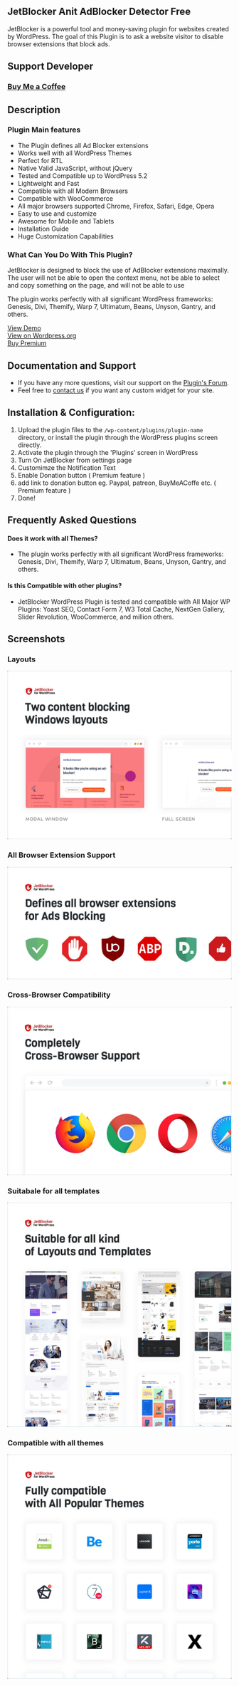 ## JetBlocker Anit AdBlocker Detector Free

JetBlocker is a powerful tool and money-saving plugin for websites created by WordPress. The goal of this Plugin is to ask a website visitor to disable browser extensions that block ads. 

## Support Developer

### [Buy Me a Coffee](https://www.buymeacoffee.com/danishlaeeq)

## Description 

### Plugin Main features
- The Plugin defines all Ad Blocker extensions
- Works well with all WordPress Themes
- Perfect for RTL
- Native Valid JavaScript, without jQuery
- Tested and Compatible up to WordPress 5.2
- Lightweight and Fast
- Compatible with all Modern Browsers
- Compatible with WooCommerce
- All major browsers supported Chrome, Firefox, Safari, Edge, Opera
- Easy to use and customize
- Awesome for Mobile and Tablets
- Installation Guide
- Huge Customization Capabilities

### What Can You Do With This Plugin?
JetBlocker is designed to block the use of AdBlocker extensions maximally. The user will not be able to open the context menu, not be able to select and copy something on the page, and will not be able to use

The plugin works perfectly with all significant WordPress frameworks: Genesis, Divi, Themify, Warp 7, Ultimatum, Beans, Unyson, Gantry, and others.

[View Demo](https://technodigitz.com/demo/jetblocker/)
</br>
[View on Wordpress.org](https://wordpress.org/plugins/jet-blocker-anti-ad-blocker-detector/)
</br>
[Buy Premium](https://www.codester.com/items/38669/jetblocker-anti-adblock-wordpress-plugin?ref=technodigitz)

## Documentation and Support

- If you have any more questions, visit our support on the [Plugin's Forum](https://www.codester.com/items/comments/38669/jetblocker-anti-adblock-wordpress-plugin?ref=technodigitz).
- Feel free to [contact us](mailto:info@technodigitz.com) if you want any custom widget for your site.


## Installation & Configuration:

1. Upload the plugin files to the `/wp-content/plugins/plugin-name` directory, or install the plugin through the WordPress plugins screen directly.
2. Activate the plugin through the 'Plugins' screen in WordPress
3. Turn On JetBlocker from settings page
4. Customimze the Notification Text
5. Enable Donation button ( Premium feature )
6. add link to donation button eg. Paypal, patreon, BuyMeACoffe etc. ( Premium feature )
6. Done!

## Frequently Asked Questions
#### Does it work with all Themes?
- The plugin works perfectly with all significant WordPress frameworks: Genesis, Divi, Themify, Warp 7, Ultimatum, Beans, Unyson, Gantry, and others.

#### Is this Compatible with other plugins?
- JetBlocker WordPress Plugin is tested and compatible with All Major WP Plugins: Yoast SEO, Contact Form 7, W3 Total Cache, NextGen Gallery, Slider Revolution, WooCommerce, and million others. 

## Screenshots 
### Layouts
<img src="screenshots/screenshot-1.jpg" />

### All Browser Extension Support 
<img src="screenshots/screenshot-2.jpg" />

### Cross-Browser Compatibility 
<img src="screenshots/screenshot-3.jpg" />

### Suitabale for all templates
<img src="screenshots/screenshot-4.jpg" />

### Compatible with all themes
<img src="screenshots/screenshot-5.jpg" />
